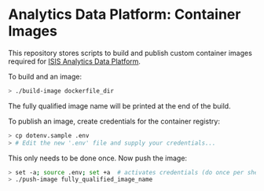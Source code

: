 # Analytics Data Platform: Container Images

This repository stores scripts to build and publish custom container images required for
[ISIS Analytics Data Platform](https://github.com/ISISNeutronMuon/analytics-data-platform/).

To build and an image:

```sh
> ./build-image dockerfile_dir
```

The fully qualified image name will be printed at the end of the build.

To publish an image, create credentials for the container registry:

```sh
> cp dotenv.sample .env
> # Edit the new '.env' file and supply your credentials...
```

This only needs to be done once. Now push the image:

```sh
> set -a; source .env; set +a  # activates credentials (do once per shell session)
> ./push-image fully_qualified_image_name
```
